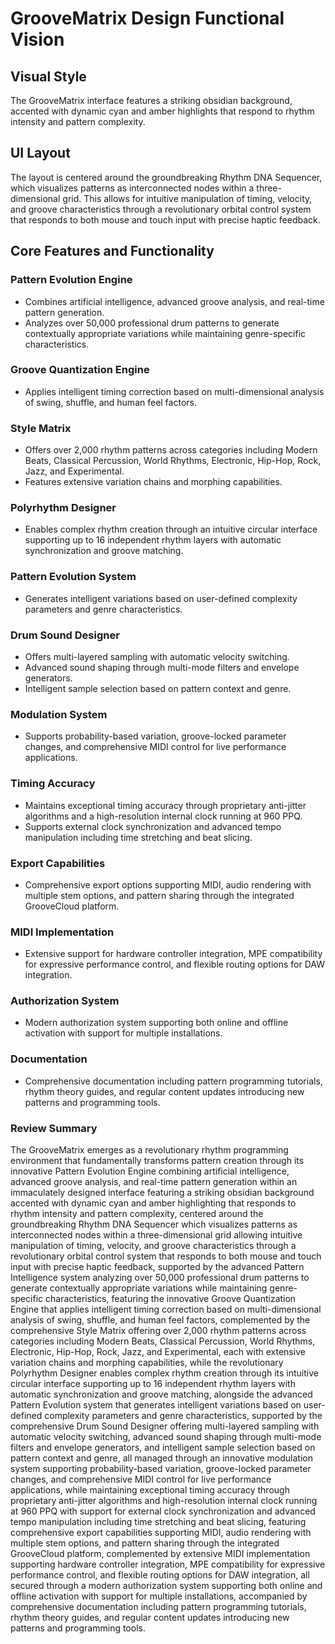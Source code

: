 # GrooveMatrix Design Functional Vision

## Visual Style
The GrooveMatrix interface features a striking obsidian background, accented with dynamic cyan and amber highlights that respond to rhythm intensity and pattern complexity.

## UI Layout
The layout is centered around the groundbreaking Rhythm DNA Sequencer, which visualizes patterns as interconnected nodes within a three-dimensional grid. This allows for intuitive manipulation of timing, velocity, and groove characteristics through a revolutionary orbital control system that responds to both mouse and touch input with precise haptic feedback.

## Core Features and Functionality

### Pattern Evolution Engine
- Combines artificial intelligence, advanced groove analysis, and real-time pattern generation.
- Analyzes over 50,000 professional drum patterns to generate contextually appropriate variations while maintaining genre-specific characteristics.

### Groove Quantization Engine
- Applies intelligent timing correction based on multi-dimensional analysis of swing, shuffle, and human feel factors.

### Style Matrix
- Offers over 2,000 rhythm patterns across categories including Modern Beats, Classical Percussion, World Rhythms, Electronic, Hip-Hop, Rock, Jazz, and Experimental.
- Features extensive variation chains and morphing capabilities.

### Polyrhythm Designer
- Enables complex rhythm creation through an intuitive circular interface supporting up to 16 independent rhythm layers with automatic synchronization and groove matching.

### Pattern Evolution System
- Generates intelligent variations based on user-defined complexity parameters and genre characteristics.

### Drum Sound Designer
- Offers multi-layered sampling with automatic velocity switching.
- Advanced sound shaping through multi-mode filters and envelope generators.
- Intelligent sample selection based on pattern context and genre.

### Modulation System
- Supports probability-based variation, groove-locked parameter changes, and comprehensive MIDI control for live performance applications.

### Timing Accuracy
- Maintains exceptional timing accuracy through proprietary anti-jitter algorithms and a high-resolution internal clock running at 960 PPQ.
- Supports external clock synchronization and advanced tempo manipulation including time stretching and beat slicing.

### Export Capabilities
- Comprehensive export options supporting MIDI, audio rendering with multiple stem options, and pattern sharing through the integrated GrooveCloud platform.

### MIDI Implementation
- Extensive support for hardware controller integration, MPE compatibility for expressive performance control, and flexible routing options for DAW integration.

### Authorization System
- Modern authorization system supporting both online and offline activation with support for multiple installations.

### Documentation
- Comprehensive documentation including pattern programming tutorials, rhythm theory guides, and regular content updates introducing new patterns and programming tools.

### Review Summary
The GrooveMatrix emerges as a revolutionary rhythm programming environment that fundamentally transforms pattern creation through its innovative Pattern Evolution Engine combining artificial intelligence, advanced groove analysis, and real-time pattern generation within an immaculately designed interface featuring a striking obsidian background accented with dynamic cyan and amber highlighting that responds to rhythm intensity and pattern complexity, centered around the groundbreaking Rhythm DNA Sequencer which visualizes patterns as interconnected nodes within a three-dimensional grid allowing intuitive manipulation of timing, velocity, and groove characteristics through a revolutionary orbital control system that responds to both mouse and touch input with precise haptic feedback, supported by the advanced Pattern Intelligence system analyzing over 50,000 professional drum patterns to generate contextually appropriate variations while maintaining genre-specific characteristics, featuring the innovative Groove Quantization Engine that applies intelligent timing correction based on multi-dimensional analysis of swing, shuffle, and human feel factors, complemented by the comprehensive Style Matrix offering over 2,000 rhythm patterns across categories including Modern Beats, Classical Percussion, World Rhythms, Electronic, Hip-Hop, Rock, Jazz, and Experimental, each with extensive variation chains and morphing capabilities, while the revolutionary Polyrhythm Designer enables complex rhythm creation through its intuitive circular interface supporting up to 16 independent rhythm layers with automatic synchronization and groove matching, alongside the advanced Pattern Evolution system that generates intelligent variations based on user-defined complexity parameters and genre characteristics, supported by the comprehensive Drum Sound Designer offering multi-layered sampling with automatic velocity switching, advanced sound shaping through multi-mode filters and envelope generators, and intelligent sample selection based on pattern context and genre, all managed through an innovative modulation system supporting probability-based variation, groove-locked parameter changes, and comprehensive MIDI control for live performance applications, while maintaining exceptional timing accuracy through proprietary anti-jitter algorithms and high-resolution internal clock running at 960 PPQ with support for external clock synchronization and advanced tempo manipulation including time stretching and beat slicing, featuring comprehensive export capabilities supporting MIDI, audio rendering with multiple stem options, and pattern sharing through the integrated GrooveCloud platform, complemented by extensive MIDI implementation supporting hardware controller integration, MPE compatibility for expressive performance control, and flexible routing options for DAW integration, all secured through a modern authorization system supporting both online and offline activation with support for multiple installations, accompanied by comprehensive documentation including pattern programming tutorials, rhythm theory guides, and regular content updates introducing new patterns and programming tools.
